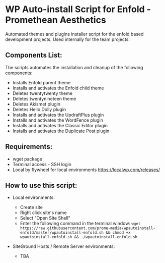 # WP Auto-install Script for Enfold - Promethean Aesthetics
Automated themes and plugins installer script for the enfold based development projects. Used internally for the team projects.

## Components List:
The scripts automates the installation and cleanup of the following components:
- Installs Enfold parent theme
- Installs and activates the Enfold child theme
- Deletes twentytwenty theme
- Deletes twentynineteen theme
- Deletes Akismet plugin
- Deletes Hello Dolly plugin
- Installs and activates the UpdraftPlus plugin
- Installs and activates the WordFence plugin
- Installs and activates the Classic Editor plugin
- Installs and activates the Duplicate Post plugin

## Requirements:
- wget package
- Terminal access - SSH login
- Local by flywheel for local environments https://localwp.com/releases/
## How to use this script:
- Local environments:
    - Create site
    - Right click site's name
    - Select "Open Site Shell"
    - Enter the following command in the terminal window: `wget https://raw.githubusercontent.com/prome-media/wpautoinstall-enfold/master/wpautoinstall-enfold.sh && chmod +x wpautoinstall-enfold.sh && ./wpautoinstall-enfold.sh`

- SiteGround Hosts / Remote Server environments:
    - TBA